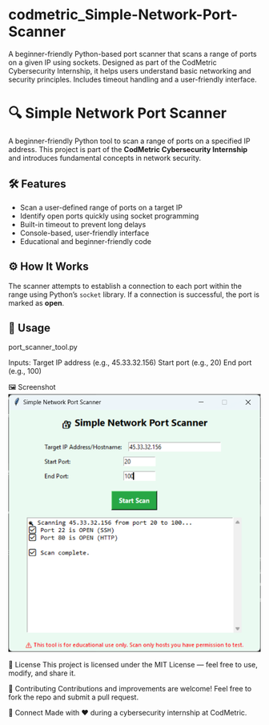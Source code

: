 # codmetric_Simple-Network-Port-Scanner
A beginner-friendly Python-based port scanner that scans a range of ports on a given IP using sockets. Designed as part of the CodMetric Cybersecurity Internship, it helps users understand basic networking and security principles. Includes timeout handling and a user-friendly interface.

# 🔍 Simple Network Port Scanner

A beginner-friendly Python tool to scan a range of ports on a specified IP address. This project is part of the **CodMetric Cybersecurity Internship** and introduces fundamental concepts in network security.

## 🛠 Features

- Scan a user-defined range of ports on a target IP
- Identify open ports quickly using socket programming
- Built-in timeout to prevent long delays
- Console-based, user-friendly interface
- Educational and beginner-friendly code

## ⚙️ How It Works

The scanner attempts to establish a connection to each port within the range using Python’s `socket` library. If a connection is successful, the port is marked as **open**.

## 🧪 Usage
port_scanner_tool.py

Inputs:
Target IP address (e.g., 45.33.32.156)
Start port (e.g., 20)
End port (e.g., 100)

🖼️ Screenshot
![App Screenshot](Screenshot.png)

📜 License
This project is licensed under the MIT License — feel free to use, modify, and share it.

🤝 Contributing
Contributions and improvements are welcome! Feel free to fork the repo and submit a pull request.

🔗 Connect
Made with ❤️ during a cybersecurity internship at CodMetric.


